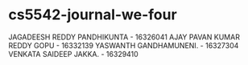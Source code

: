 # cs5542-journal-we-four
JAGADEESH REDDY PANDHIKUNTA -  16326041
AJAY PAVAN KUMAR REDDY GOPU - 16332139
YASWANTH GANDHAMUNENI.       - 16327304
VENKATA SAIDEEP JAKKA.       - 16329410

